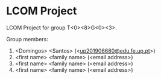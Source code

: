 # LCOM Project

LCOM Project for group T&lt;0&gt;&lt;8&gt;G&lt;0&gt;&lt;3&gt;.

Group members:

1. &lt;Domingos&gt; &lt;Santos&gt; (&lt;up201906680@edu.fe.up.pt&gt;)
2. &lt;first name&gt; &lt;family name&gt; (&lt;email address&gt;)
3. &lt;first name&gt; &lt;family name&gt; (&lt;email address&gt;)
4. &lt;first name&gt; &lt;family name&gt; (&lt;email address&gt;)
